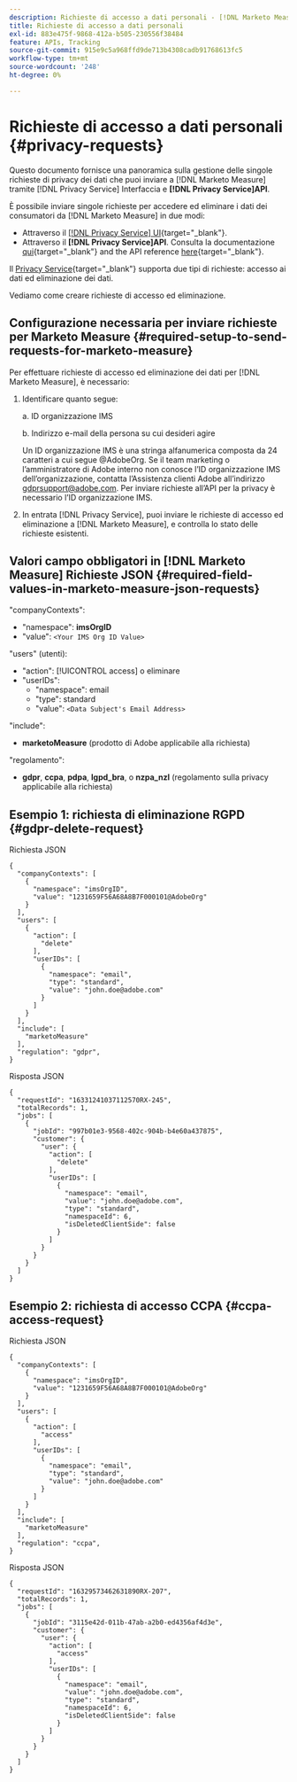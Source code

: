 ```yaml
---
description: Richieste di accesso a dati personali - [!DNL Marketo Measure]
title: Richieste di accesso a dati personali
exl-id: 883e475f-9868-412a-b505-230556f38484
feature: APIs, Tracking
source-git-commit: 915e9c5a968ffd9de713b4308cadb91768613fc5
workflow-type: tm+mt
source-wordcount: '248'
ht-degree: 0%

---
```


# Richieste di accesso a dati personali {#privacy-requests}

Questo documento fornisce una panoramica sulla gestione delle singole richieste di privacy dei dati che puoi inviare a [!DNL Marketo Measure] tramite [!DNL Privacy Service] Interfaccia e **[!DNL Privacy Service]API**.

È possibile inviare singole richieste per accedere ed eliminare i dati dei consumatori da [!DNL Marketo Measure] in due modi:

* Attraverso il [[!DNL Privacy Service] UI](https://experienceleague.adobe.com/docs/experience-platform/privacy/ui/overview.html){target="_blank"}.
* Attraverso il **[!DNL Privacy Service]API**. Consulta la documentazione [qui](https://experienceleague.adobe.com/docs/experience-platform/privacy/api/overview.html){target="_blank"} and the API reference [here](https://developer.adobe.com/experience-platform-apis/references/privacy-service/){target="_blank"}.

Il [Privacy Service](https://experienceleague.adobe.com/docs/experience-platform/privacy/home.html){target="_blank"} supporta due tipi di richieste: accesso ai dati ed eliminazione dei dati.

Vediamo come creare richieste di accesso ed eliminazione.

## Configurazione necessaria per inviare richieste per Marketo Measure {#required-setup-to-send-requests-for-marketo-measure}

Per effettuare richieste di accesso ed eliminazione dei dati per [!DNL Marketo Measure], è necessario:

1. Identificare quanto segue:

   a. ID organizzazione IMS

   b. Indirizzo e-mail della persona su cui desideri agire

   Un ID organizzazione IMS è una stringa alfanumerica composta da 24 caratteri a cui segue @AdobeOrg. Se il team marketing o l’amministratore di Adobe interno non conosce l’ID organizzazione IMS dell’organizzazione, contatta l’Assistenza clienti Adobe all’indirizzo gdprsupport@adobe.com. Per inviare richieste all’API per la privacy è necessario l’ID organizzazione IMS.

1. In entrata [!DNL Privacy Service], puoi inviare le richieste di accesso ed eliminazione a [!DNL Marketo Measure], e controlla lo stato delle richieste esistenti.

## Valori campo obbligatori in [!DNL Marketo Measure] Richieste JSON {#required-field-values-in-marketo-measure-json-requests}

&quot;companyContexts&quot;:

* &quot;namespace&quot;: **imsOrgID**
* &quot;value&quot;: `<Your IMS Org ID Value>`

&quot;users&quot; (utenti):

* &quot;action&quot;: [!UICONTROL access] o eliminare
* &quot;userIDs&quot;:
   * &quot;namespace&quot;: email
   * &quot;type&quot;: standard
   * &quot;value&quot;: `<Data Subject's Email Address>`

&quot;include&quot;:

* **marketoMeasure** (prodotto di Adobe applicabile alla richiesta)

&quot;regolamento&quot;:

* **gdpr**, **ccpa**, **pdpa**, **lgpd_bra**, o **nzpa_nzl** (regolamento sulla privacy applicabile alla richiesta)

## Esempio 1: richiesta di eliminazione RGPD {#gdpr-delete-request}

Richiesta JSON

```text
{
  "companyContexts": [
    {
      "namespace": "imsOrgID",
      "value": "1231659F56A68A8B7F000101@AdobeOrg"
    }
  ],
  "users": [
    {
      "action": [
        "delete"
      ],
      "userIDs": [
        {
          "namespace": "email",
          "type": "standard",
          "value": "john.doe@adobe.com"
        }
      ]
    }
  ],
  "include": [
    "marketoMeasure"
  ],
  "regulation": "gdpr",
}
```

Risposta JSON

```text
{
  "requestId": "16331241037112570RX-245",
  "totalRecords": 1,
  "jobs": [
    {
      "jobId": "997b01e3-9568-402c-904b-b4e60a437875",
      "customer": {
        "user": {
          "action": [
            "delete"
          ],
          "userIDs": [
            {
              "namespace": "email",
              "value": "john.doe@adobe.com",
              "type": "standard",
              "namespaceId": 6,
              "isDeletedClientSide": false
            }
          ]
        }
      }
    }
  ]
}
```

## Esempio 2: richiesta di accesso CCPA {#ccpa-access-request}

Richiesta JSON

```text
{
  "companyContexts": [
    {
      "namespace": "imsOrgID",
      "value": "1231659F56A68A8B7F000101@AdobeOrg"
    }
  ],
  "users": [
    {
      "action": [
        "access"
      ],
      "userIDs": [
        {
          "namespace": "email",
          "type": "standard",
          "value": "john.doe@adobe.com"
        }
      ]
    }
  ],
  "include": [
    "marketoMeasure"
  ],
  "regulation": "ccpa",
}
```

Risposta JSON

```text
{
  "requestId": "16329573462631890RX-207",
  "totalRecords": 1,
  "jobs": [
    {
      "jobId": "3115e42d-011b-47ab-a2b0-ed4356af4d3e",
      "customer": {
        "user": {
          "action": [
            "access"
          ],
          "userIDs": [
            {
              "namespace": "email",
              "value": "john.doe@adobe.com",
              "type": "standard",
              "namespaceId": 6,
              "isDeletedClientSide": false
            }
          ]
        }
      }
    }
  ]
}
```
